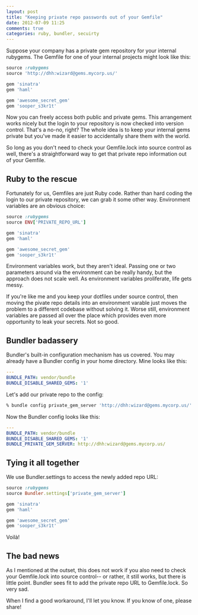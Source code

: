 ```yaml
---
layout: post
title: "Keeping private repo passwords out of your Gemfile"
date: 2012-07-09 11:25
comments: true
categories: ruby, bundler, secuirty
---
```


Suppose your company has a private gem repository for your internal rubygems.
The Gemfile for one of your internal projects might look like this:

``` ruby Gemfile
source :rubygems
source 'http://dhh:wizard@gems.mycorp.us/'

gem 'sinatra'
gem 'haml'

gem 'awesome_secret_gem'
gem 'sooper_s3kr1t'
```

Now you can freely access both public and private gems.  This arrangement
works nicely but the login to your repository is now checked into version
control.  That's a no-no, right?  The whole idea is to keep your internal gems
private but you've made it easier to accidentally share them with the world.

So long as you don't need to check your Gemfile.lock into source control as
well, there's a straightforward way to get that private repo information
out of your Gemfile.
<!--more-->
## Ruby to the rescue

Fortunately for us, Gemfiles are just Ruby code.  Rather than hard coding the
login to our private repository, we can grab it some other way.  Environment
variables are an obvious choice:

``` ruby Gemfile
source :rubygems
source ENV['PRIVATE_REPO_URL']

gem 'sinatra'
gem 'haml'

gem 'awesome_secret_gem'
gem 'sooper_s3kr1t'
```

Environment variables work, but they aren't ideal.  Passing one or two
parameters around via the environment can be really handy, but the approach
does not scale well.  As environment variables proliferate, life gets messy.

If you're like me and you keep your dotfiles under source control, then moving
the pivate repo details into an environment varable just moves the problem to
a different codebase without solving it.  Worse still, environment variables
are passed all over the place which provides even more opportunity to leak
your secrets.  Not so good.

## Bundler badassery

Bundler's built-in configuration mechanism has us covered.  You may already
have a Bundler config in your home directory.  Mine looks like this:

``` yaml ~/.bundle/config
---
BUNDLE_PATH: vendor/bundle
BUNDLE_DISABLE_SHARED_GEMS: '1'
```

Let's add our private repo to the config:

``` sh
% bundle config private_gem_server 'http://dhh:wizard@gems.mycorp.us/'
```

Now the Bundler config looks like this:

``` yaml ~/.bundle/config
---
BUNDLE_PATH: vendor/bundle
BUNDLE_DISABLE_SHARED_GEMS: '1'
BUNDLE_PRIVATE_GEM_SERVER: http://dhh:wizard@gems.mycorp.us/
```

## Tying it all together

We use Bundler.settings to access the newly added repo URL:

``` ruby Gemfile
source :rubygems
source Bundler.settings['private_gem_server']

gem 'sinatra'
gem 'haml'

gem 'awesome_secret_gem'
gem 'sooper_s3kr1t'
```

Voilà!

## The bad news

As I mentioned at the outset, this does not work if you also need to check
your Gemfile.lock into source control-- or rather, it still works, but there
is little point.  Bundler sees fit to add the private repo URL to
Gemfile.lock.  So very  sad.

When I find a good workaround, I'll let you know.  If you know of one, please share!


